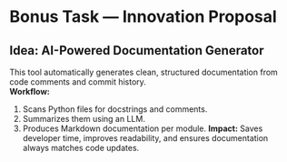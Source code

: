 # Bonus Task — Innovation Proposal

## Idea: AI-Powered Documentation Generator

This tool automatically generates clean, structured documentation from code comments and commit history.  
**Workflow:**

1. Scans Python files for docstrings and comments.
2. Summarizes them using an LLM.
3. Produces Markdown documentation per module.
**Impact:**
Saves developer time, improves readability, and ensures documentation always matches code updates.
